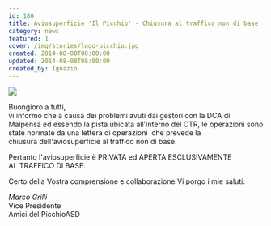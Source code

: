 ```yaml
---
id: 180
title: Aviosuperficie 'Il Picchio' - Chiusura al traffico non di base
category: news
featured: 1
cover: /img/stories/logo-picchio.jpg
created: 2014-08-08T08:00:00
updated: 2014-08-08T08:00:00
created_by: Ignazio
---
```


<img class="float-start mr-3 w-[210px]" src="/img/stories/logo-picchio.jpg"/>

Buongioro a tutti,<br/>
vi informo che a causa dei problemi avuti dai gestori con la DCA di Malpensa ed essendo la pista ubicata all'interno del CTR, le operazioni sono state normate da una lettera di operazioni  che prevede la chiusura dell'aviosuperficie al traffico non di base.

Pertanto l'aviosuperficie è PRIVATA ed APERTA ESCLUSIVAMENTE AL TRAFFICO DI BASE.<br/>

Certo della Vostra comprensione e collaborazione Vi porgo i mie saluti.<br/>

_Marco Grilli_<br />
Vice Presidente<br />
Amici del PicchioASD<br />

